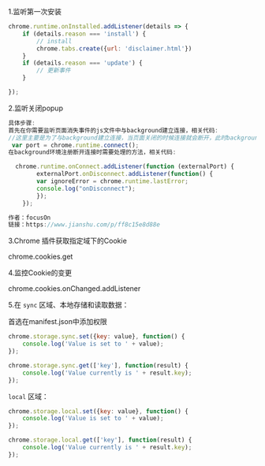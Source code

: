 1.监听第一次安装

```jsx
chrome.runtime.onInstalled.addListener(details => {
    if (details.reason === 'install') {
        // install
        chrome.tabs.create({url: 'disclaimer.html'})
    }
    if (details.reason === 'update') {
        // 更新事件
    }

});
```

2.监听关闭popup

~~~js
具体步骤:
首先在你需要监听页面消失事件的js文件中与background建立连接，相关代码:
//这里主要是为了与background建立连接，当页面关闭的时候连接就会断开，此时background中你注册的连接关闭函数此时会执行，因为background环境一直存在，除非你关闭了电脑
 var port = chrome.runtime.connect();
在background环境注册断开连接时需要处理的方法，相关代码:

  chrome.runtime.onConnect.addListener(function (externalPort) {
        externalPort.onDisconnect.addListener(function() {
        var ignoreError = chrome.runtime.lastError;
        console.log("onDisconnect");
        });
    });

作者：focusOn
链接：https://www.jianshu.com/p/ff8c15e8d88e
~~~

3.Chrome 插件获取指定域下的Cookie

chrome.cookies.get

4.监控Cookie的变更

chrome.cookies.onChanged.addListener



5.在 `sync` 区域、本地存储和读取数据：

首选在manifest.json中添加权限

```jsx
chrome.storage.sync.set({key: value}, function() {
    console.log('Value is set to ' + value);
});

chrome.storage.sync.get(['key'], function(result) {
    console.log('Value currently is ' + result.key);
});
```

`local` 区域：

```jsx
chrome.storage.local.set({key: value}, function() {
    console.log('Value is set to ' + value);
});

chrome.storage.local.get(['key'], function(result) {
    console.log('Value currently is ' + result.key);
});
```

